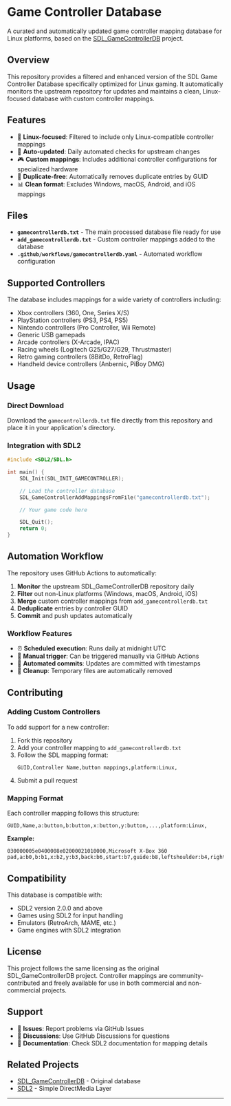 # Game Controller Database

A curated and automatically updated game controller mapping database for Linux platforms, based on the [SDL_GameControllerDB](https://github.com/mdqinc/SDL_GameControllerDB) project.

## Overview

This repository provides a filtered and enhanced version of the SDL Game Controller Database specifically optimized for Linux gaming. It automatically monitors the upstream repository for updates and maintains a clean, Linux-focused database with custom controller mappings.

## Features

- 🐧 **Linux-focused**: Filtered to include only Linux-compatible controller mappings
- 🔄 **Auto-updated**: Daily automated checks for upstream changes
- 🎮 **Custom mappings**: Includes additional controller configurations for specialized hardware
- 🧹 **Duplicate-free**: Automatically removes duplicate entries by GUID
- 📊 **Clean format**: Excludes Windows, macOS, Android, and iOS mappings

## Files

- **`gamecontrollerdb.txt`** - The main processed database file ready for use
- **`add_gamecontrollerdb.txt`** - Custom controller mappings added to the database
- **`.github/workflows/gamecontrollerdb.yaml`** - Automated workflow configuration

## Supported Controllers

The database includes mappings for a wide variety of controllers including:

- Xbox controllers (360, One, Series X/S)
- PlayStation controllers (PS3, PS4, PS5)
- Nintendo controllers (Pro Controller, Wii Remote)
- Generic USB gamepads
- Arcade controllers (X-Arcade, IPAC)
- Racing wheels (Logitech G25/G27/G29, Thrustmaster)
- Retro gaming controllers (8BitDo, RetroFlag)
- Handheld device controllers (Anbernic, PiBoy DMG)

## Usage

### Direct Download

Download the `gamecontrollerdb.txt` file directly from this repository and place it in your application's directory.

### Integration with SDL2

```c
#include <SDL2/SDL.h>

int main() {
    SDL_Init(SDL_INIT_GAMECONTROLLER);

    // Load the controller database
    SDL_GameControllerAddMappingsFromFile("gamecontrollerdb.txt");

    // Your game code here

    SDL_Quit();
    return 0;
}
```

## Automation Workflow

The repository uses GitHub Actions to automatically:

1. **Monitor** the upstream SDL_GameControllerDB repository daily
2. **Filter** out non-Linux platforms (Windows, macOS, Android, iOS)
3. **Merge** custom controller mappings from `add_gamecontrollerdb.txt`
4. **Deduplicate** entries by controller GUID
5. **Commit** and push updates automatically

### Workflow Features

- ⏰ **Scheduled execution**: Runs daily at midnight UTC
- 🔧 **Manual trigger**: Can be triggered manually via GitHub Actions
- 📝 **Automated commits**: Updates are committed with timestamps
- 🧹 **Cleanup**: Temporary files are automatically removed

## Contributing

### Adding Custom Controllers

To add support for a new controller:

1. Fork this repository
2. Add your controller mapping to `add_gamecontrollerdb.txt`
3. Follow the SDL mapping format:
   ```
   GUID,Controller Name,button mappings,platform:Linux,
   ```
4. Submit a pull request

### Mapping Format

Each controller mapping follows this structure:
```
GUID,Name,a:button,b:button,x:button,y:button,...,platform:Linux,
```

**Example:**
```
030000005e0400008e02000021010000,Microsoft X-Box 360 pad,a:b0,b:b1,x:b2,y:b3,back:b6,start:b7,guide:b8,leftshoulder:b4,rightshoulder:b5,leftstick:b9,rightstick:b10,leftx:a0,lefty:a1,rightx:a3,righty:a4,lefttrigger:a2,righttrigger:a5,dpup:h0.1,dpdown:h0.4,dpleft:h0.8,dpright:h0.2,platform:Linux,
```

## Compatibility

This database is compatible with:

- SDL2 version 2.0.0 and above
- Games using SDL2 for input handling
- Emulators (RetroArch, MAME, etc.)
- Game engines with SDL2 integration

## License

This project follows the same licensing as the original SDL_GameControllerDB project. Controller mappings are community-contributed and freely available for use in both commercial and non-commercial projects.

## Support

- 🐛 **Issues**: Report problems via GitHub Issues
- 💬 **Discussions**: Use GitHub Discussions for questions
- 📖 **Documentation**: Check SDL2 documentation for mapping details

## Related Projects

- [SDL_GameControllerDB](https://github.com/mdqinc/SDL_GameControllerDB) - Original database
- [SDL2](https://www.libsdl.org/) - Simple DirectMedia Layer

---
